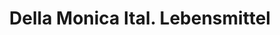 ---
title: "Della Monica Ital. Lebensmittel"
url: /kassel/della-monica-ital-lebensmittel/
shop: Feinkost
---
